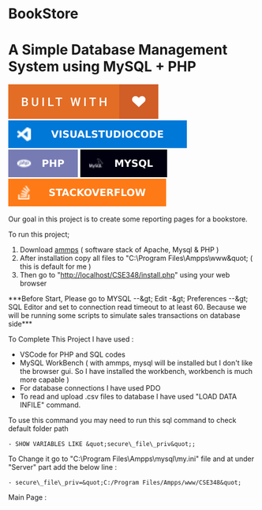 # BookStore

# A Simple Database Management System using MySQL + PHP

![](https://github.com/bardakcib/resources/blob/main/badges/built-with-love.svg)       ![](https://github.com/bardakcib/resources/blob/main/badges/vscode.svg)       ![](https://github.com/bardakcib/resources/blob/main/badges/php.svg)       ![](https://github.com/bardakcib/resources/blob/main/badges/mysql.svg)       ![](https://github.com/bardakcib/resources/blob/main/badges/stackover.svg)



Our goal in this project is to create some reporting pages for a bookstore.

To run this project;

1. Download [ammps](https://ampps.com/) ( software stack of Apache, Mysql &amp; PHP )
2. After installation copy all files to &quot;C:\Program Files\Ampps\www\&quot; ( this is default for me )
3. Then go to &quot;[http://localhost/CSE348/install.php](http://localhost/CSE348/install.php)&quot; using your web browser

\*\*\*Before Start, Please go to MYSQL --\&gt; Edit -\&gt; Preferences --\&gt; SQL Editor and set to connection read timeout to at least 60. Because we will be running some scripts to simulate sales transactions on database side\*\*\*

To Complete This Project I have used :

- VSCode for PHP and SQL codes
- MySQL WorkBench ( with ammps, mysql will be installed but I don&#39;t like the browser gui. So I have installed the workbench, workbench is much more capable )
- For database connections I have used PDO
- To read and upload .csv files to database I have used &quot;LOAD DATA INFILE&quot; command.

To use this command you may need to run this sql command to check default folder path

    - SHOW VARIABLES LIKE &quot;secure\_file\_priv&quot;;

To Change it go to &quot;C:\Program Files\Ampps\mysql\my.ini&quot; file and at under &quot;Server&quot; part add the below line :

    - secure\_file\_priv=&quot;C:/Program Files/Ampps/www/CSE348&quot;

Main Page :
